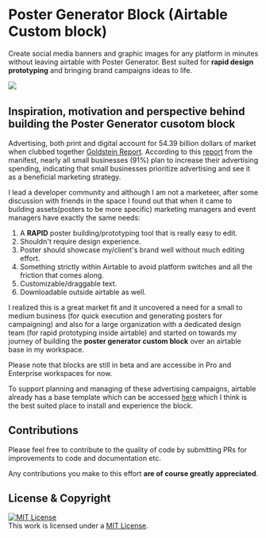 # Poster Generator Block (Airtable Custom block)

Create social media banners and graphic images for any platform in minutes without leaving airtable with Poster Generator. Best suited for **rapid design prototyping** and bringing brand campaigns ideas to life.

<img src="https://qpostgen.s3.us-east-2.amazonaws.com/onboarding.png">&nbsp;&nbsp;

## Inspiration, motivation and perspective behind building the Poster Generator cusotom block

Advertising, both print and digital account for 54.39 billion dollars of market when clubbed together [Goldstein Report](<https://www.goldsteinresearch.com/report/india-advertising-market#:~:text=Goldstein%20Research%20analyst%20forecast%20that,period%20(2017%2D2025).>). According to this [report](https://themanifest.com/advertising/small-business-advertising-spending-2019) from the manifest, nearly all small businesses (91%) plan to increase their advertising spending, indicating that small businesses prioritize advertising and see it as a beneficial marketing strategy.

I lead a developer community and although I am not a marketeer, after some discussion with friends in the space I found out that when it came to building assets(posters to be more specific) marketing managers and event managers have exactly the same needs:

1. A **RAPID** poster building/prototyping tool that is really easy to edit.
2. Shouldn't require design experience.
3. Poster should showcase my/client's brand well without much editing effort.
4. Something strictly within Airtable to avoid platform switches and all the friction that comes along.
5. Customizable/draggable text.
6. Downloadable outside airtable as well.

I realized this is a great market fit and it uncovered a need for a small to medium business (for quick execution and generating posters for campaigning) and also for a large organization with a dedicated design team (for rapid prototyping inside airtable) and started on towards my journey of building the **poster generator custom block** over an airtable base in my workspace.

Please note that blocks are still in beta and are accessibe in Pro and Enterprise workspaces for now.

To support planning and managing of these advertising campaigns, airtable already has a base template which can be accessed [here](https://airtable.com/templates/marketing/expNoL0sYUbOogSCm/advertising-campaigns) which I think is the best suited place to install and experience the block.

## Contributions

Please feel free to contribute to the quality of code by submitting PRs for improvements to code and documentation etc.

Any contributions you make to this effort **are of course greatly appreciated**.

## License & Copyright

<a rel="license" href="https://opensource.org/licenses/MIT"><img alt="MIT License" style="border-width:0" src="https://opensource.org/files/OSIApproved.png" /></a><br />This work is licensed under a <a rel="license" href="https://opensource.org/licenses/MIT">MIT License</a>.
